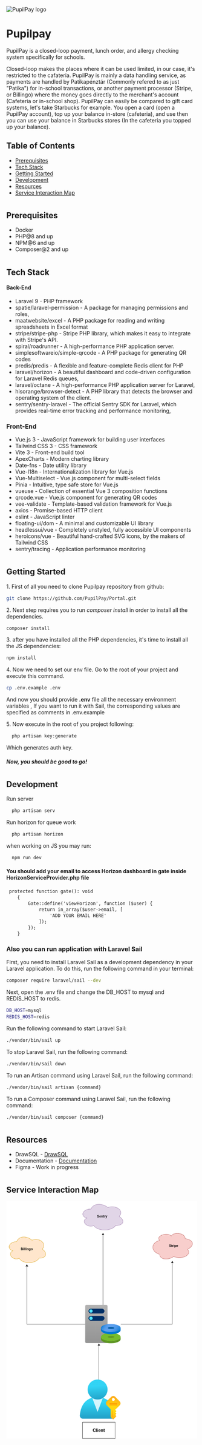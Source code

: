 ![PupilPay logo](https://pupilpay.hu/resc/img/landing-card-img.png)

# Pupilpay

PupilPay is a closed-loop payment, lunch order, and allergy checking system specifically for schools.

Closed-loop makes the places where it can be used limited, in our case, it's restricted to the cafateria.
PupilPay is mainly a data handling service, as payments are handled by Patikapénztár (Commonly refered to as just "Patika") for in-school transactions, or another payment processor (Stripe, or Billingo) where the money goes directly to the merchant's account (Cafeteria or in-school shop).
PupilPay can easily be compared to gift card systems, let's take Starbucks for example. You open a card (open a PupilPay account), top up your balance in-store (cafeteria), and use then you can use your balance in Starbucks stores (In the cafeteria you topped up your balance).

## Table of Contents

- [Prerequisites](#prerequisites)
- [Tech Stack](#tech-stack)
- [Getting Started](#getting-started)
- [Development](#Development)
- [Resources](#resources)
- [Service Interaction Map](#service-interaction-map)

#

## Prerequisites

- Docker
- PHP@8 and up
- NPM@6 and up
- Composer@2 and up

#

## Tech Stack

#### Back-End

- Laravel 9 - PHP framework
- spatie/laravel-permission - A package for managing permissions and roles,
- maatwebsite/excel - A PHP package for reading and writing spreadsheets in Excel format
- stripe/stripe-php - Stripe PHP library, which makes it easy to integrate with Stripe's API.
- spiral/roadrunner - A high-performance PHP application server.
- simplesoftwareio/simple-qrcode - A PHP package for generating QR codes
- predis/predis - A flexible and feature-complete Redis client for PHP
- laravel/horizon - A beautiful dashboard and code-driven configuration for Laravel Redis queues,
- laravel/octane - A high-performance PHP application server for Laravel,
- hisorange/browser-detect - A PHP library that detects the browser and operating system of the client.
- sentry/sentry-laravel - The official Sentry SDK for Laravel, which provides real-time error tracking and performance monitoring,

### Front-End

- Vue.js 3 - JavaScript framework for building user interfaces
- Tailwind CSS 3 - CSS framework
- Vite 3 - Front-end build tool
- ApexCharts - Modern charting library
- Date-fns - Date utility library
- Vue-I18n - Internationalization library for Vue.js
- Vue-Multiselect - Vue.js component for multi-select fields
- Pinia - Intuitive, type safe store for Vue.js
- vueuse - Collection of essential Vue 3 composition functions
- qrcode.vue - Vue.js component for generating QR codes
- vee-validate - Template-based validation framework for Vue.js
- axios - Promise-based HTTP client
- eslint - JavaScript linter
- floating-ui/dom - A minimal and customizable UI library
- headlessui/vue - Completely unstyled, fully accessible UI components
- heroicons/vue - Beautiful hand-crafted SVG icons, by the makers of Tailwind CSS
- sentry/tracing - Application performance monitoring

#

## Getting Started

1\. First of all you need to clone Pupilpay repository from github:

```sh
git clone https://github.com/PupilPay/Portal.git
```

2\. Next step requires you to run _composer install_ in order to install all the dependencies.

```sh
composer install
```

3\. after you have installed all the PHP dependencies, it's time to install all the JS dependencies:

```sh
npm install
```

4\. Now we need to set our env file. Go to the root of your project and execute this command.

```sh
cp .env.example .env
```

And now you should provide **.env** file all the necessary environment variables , If you want to run it with Sail, the corresponding values are specified as comments in .env.example

5\. Now execute in the root of you project following:

```sh
  php artisan key:generate
```

Which generates auth key.

##### Now, you should be good to go!

#

## Development

Run server

```sh
  php artisan serv
```

Run horizon for queue work

```sh
  php artisan horizon
```

when working on JS you may run:

```sh
  npm run dev
```

#### You should add your email to access Horizon dashboard in gate inside HorizonServiceProvider.php file

```
 protected function gate(): void
    {
        Gate::define('viewHorizon', function ($user) {
            return in_array($user->email, [
                'ADD YOUR EMAIL HERE'
            ]);
        });
    }
```

### Also you can run application with Laravel Sail

First, you need to install Laravel Sail as a development dependency in your Laravel application. To do this, run the following command in your terminal:

```sh
composer require laravel/sail --dev
```

Next, open the .env file and change the DB_HOST to mysql and REDIS_HOST to redis.

```sh
DB_HOST=mysql
REDIS_HOST=redis
```

Run the following command to start Laravel Sail:

```sh
./vendor/bin/sail up
```

To stop Laravel Sail, run the following command:

```sh
./vendor/bin/sail down
```

To run an Artisan command using Laravel Sail, run the following command:

```sh
./vendor/bin/sail artisan {command}
```

To run a Composer command using Laravel Sail, run the following command:

```sh
./vendor/bin/sail composer {command}
```

#

## Resources

- DrawSQL - [DrawSQL](https://drawsql.app/teams/redberry-llc/diagrams/pupilpay)
- Documentation - [Documentation](https://pupilpay.youtrack.cloud/articles/PORTAL2)
- Figma - Work in progress

#

## Service Interaction Map

![Service Integration](./readme/applicationSchema.png)
<br />
